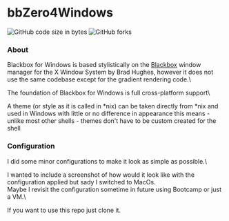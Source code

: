 # bbZero4Windows
![GitHub code size in bytes](https://img.shields.io/github/languages/code-size/boftek/bbZero4Windows?style=flat-square)
![GitHub forks](https://img.shields.io/github/forks/boftek/bbZero4Windows?label=Forks&style=social)

### About


Blackbox for Windows is based stylistically on the [Blackbox](http://blackboxwm.sourceforge.net/) window manager for the X Window System by Brad Hughes, however it does not use the same codebase except for the gradient rendering code.\

The foundation of Blackbox for Windows is full cross-platform support\

A theme (or style as it is called in *nix) can be taken directly from *nix and used in Windows with little or no difference in appearance
this means - unlike most other shells - themes don't have to be custom created for the shell

### Configuration

I did some minor configurations to make it look as simple as possible.\

I wanted to include a screenshot of how would it look like with the configuration applied but sady I switched to MacOs.\
Maybe I revisit the configuration sometime in future using Bootcamp or just a VM.\

If you want to use this repo just clone it.
